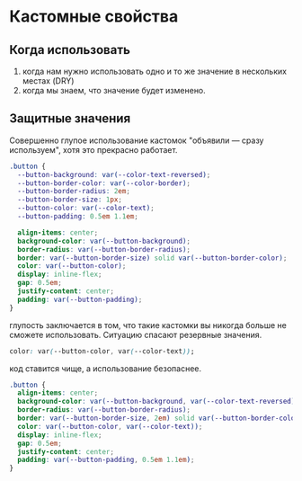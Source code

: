 # Кастомные свойства

## Когда использовать
1. когда нам нужно использовать одно и то же значение в нескольких местах (DRY)
2. когда мы знаем, что значение будет изменено.

## Защитные значения
Совершенно глупое использование кастомок "объявили — сразу используем", хотя это прекрасно работает.

```css
.button {
  --button-background: var(--color-text-reversed);
  --button-border-color: var(--color-border);
  --button-border-radius: 2em;
  --button-border-size: 1px;
  --button-color: var(--color-text);
  --button-padding: 0.5em 1.1em;

  align-items: center;
  background-color: var(--button-background);
  border-radius: var(--button-border-radius);
  border: var(--button-border-size) solid var(--button-border-color);
  color: var(--button-color);
  display: inline-flex;
  gap: 0.5em;
  justify-content: center;
  padding: var(--button-padding);
}
```

глупость заключается в том, что такие кастомки вы никогда больше не сможете использовать. Ситуацию спасают резервные значения.

```css
color: var(--button-color, var(--color-text));
```
код ставится чище, а использование безопаснее.

```css
.button {
  align-items: center;
  background-color: var(--button-background, var(--color-text-reversed));
  border-radius: var(--button-border-radius);
  border: var(--button-border-size, 2em) solid var(--button-border-color, var(--color-border));
  color: var(--button-color, var(--color-text));
  display: inline-flex;
  gap: 0.5em;
  justify-content: center;
  padding: var(--button-padding, 0.5em 1.1em);
}
```
